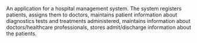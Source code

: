 An application for a hospital management system. The system registers patients, assigns them to doctors, maintains patient information about diagnostics tests and
treatments administered, maintains information about doctors/healthcare professionals, stores admit/discharge information about the patients.
